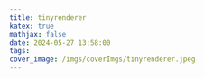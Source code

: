 ```yaml
---
title: tinyrenderer
katex: true
mathjax: false
date: 2024-05-27 13:58:00
tags:
cover_image: /imgs/coverImgs/tinyrenderer.jpeg
---
```

